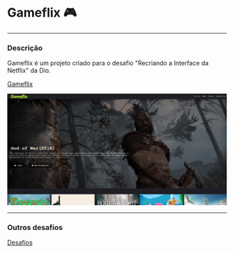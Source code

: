 # Gameflix :video_game:

- - -
### Descrição

Gameflix é um projeto criado para o desafio "Recriando a Interface da Netflix" da Dio.

[Gameflix](https://brunoborellipro.github.io/Gameflix/)

![gameflix](imgs/gameflix.png)

- - -

### Outros desafios

[Desafios](https://github.com/BrunoBorelliPro/dio-desafio-github-primeiro-repositorio)